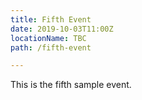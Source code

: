 ```yaml
---
title: Fifth Event
date: 2019-10-03T11:00Z
locationName: TBC
path: /fifth-event

---
```

This is the fifth sample event.